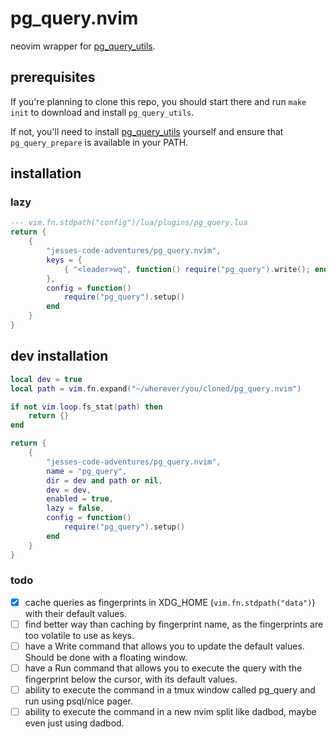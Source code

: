 # pg_query.nvim

neovim wrapper for [pg_query_utils](https://github.com/timwmillard/pg_query_utils.git).

## prerequisites

If you're planning to clone this repo, you should start there and run `make init` to download and install `pg_query_utils`.

If not, you'll need to install [pg_query_utils](https://github.com/timwmillard/pg_query_utils.git) yourself and ensure that `pg_query_prepare` is available in your PATH.

## installation

### lazy

```lua
--- vim.fn.stdpath("config")/lua/plugins/pg_query.lua
return {
    {
        "jesses-code-adventures/pg_query.nvim",
        keys = {
            { "<leader>wq", function() require("pg_query").write(); end, mode = "n", desc = "Write postgres query" },
        },
        config = function()
            require("pg_query").setup()
        end
    }
}
```

## dev installation

```lua
local dev = true
local path = vim.fn.expand("~/wherever/you/cloned/pg_query.nvim")

if not vim.loop.fs_stat(path) then
    return {}
end

return {
    {
        "jesses-code-adventures/pg_query.nvim",
        name = "pg_query",
        dir = dev and path or nil,
        dev = dev,
        enabled = true,
        lazy = false,
        config = function()
            require("pg_query").setup()
        end
    }
}
```

### todo

- [x] cache queries as fingerprints in XDG_HOME (`vim.fn.stdpath("data")`) with their default values.
- [ ] find better way than caching by fingerprint name, as the fingerprints are too volatile to use as keys.
- [ ] have a Write command that allows you to update the default values. Should be done with a floating window.
- [ ] have a Run command that allows you to execute the query with the fingerprint below the cursor, with its default values.
- [ ] ability to execute the command in a tmux window called pg_query and run using psql/nice pager.
- [ ] ability to execute the command in a new nvim split like dadbod, maybe even just using dadbod.
